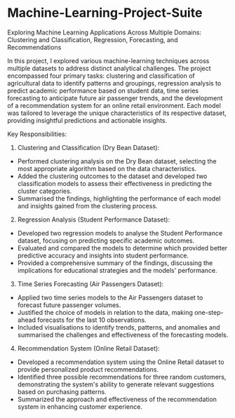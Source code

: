 # Machine-Learning-Project-Suite
Exploring Machine Learning Applications Across Multiple Domains: Clustering and Classification, Regression, Forecasting, and Recommendations

In this project, I explored various machine-learning techniques across multiple datasets to address distinct analytical challenges. 
The project encompassed four primary tasks: clustering and classification of agricultural data to identify patterns and groupings, 
regression analysis to predict academic performance based on student data, time series forecasting to anticipate future air passenger trends, 
and the development of a recommendation system for an online retail environment. 
Each model was tailored to leverage the unique characteristics of its respective dataset, providing insightful predictions and actionable insights.

Key Responsibilities:
1.	Clustering and Classification (Dry Bean Dataset):
  - Performed clustering analysis on the Dry Bean dataset, selecting the most appropriate algorithm based on the data characteristics.
  - Added the clustering outcomes to the dataset and developed two classification models to assess their effectiveness in predicting the cluster categories.
  - Summarised the findings, highlighting the performance of each model and insights gained from the clustering process.
2.	Regression Analysis (Student Performance Dataset):
  - Developed two regression models to analyse the Student Performance dataset, focusing on predicting specific academic outcomes.
  - Evaluated and compared the models to determine which provided better predictive accuracy and insights into student performance.
  - Provided a comprehensive summary of the findings, discussing the implications for educational strategies and the models' performance.
3.	Time Series Forecasting (Air Passengers Dataset):
  - Applied two time series models to the Air Passengers dataset to forecast future passenger volumes.
  - Justified the choice of models in relation to the data, making one-step-ahead forecasts for the last 10 observations.
  - Included visualisations to identify trends, patterns, and anomalies and summarised the challenges and effectiveness of the forecasting models.
4.	Recommendation System (Online Retail Dataset):
  - Developed a recommendation system using the Online Retail dataset to provide personalized product recommendations.
  - Identified three possible recommendations for three random customers, demonstrating the system's ability to generate relevant suggestions based on purchasing patterns.
  - Summarized the approach and effectiveness of the recommendation system in enhancing customer experience.

